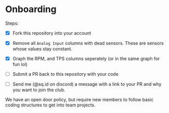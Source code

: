 # Onboarding

Steps:
- [x] Fork this repository into your account
- [x] Remove all `Analog Input` columns with dead sensors. These are sensors whose values stay constant.
- [x] Graph the RPM, and TPS columns seperately (or in the same graph for fun lol)
- [ ] Submit a PR back to this repository with your code
- [ ] Send me (@sq.id on discord) a message with a link to your PR and why you want to join the club.


We have an open door policy, but require new members to follow basic coding structures to get into team projects.
